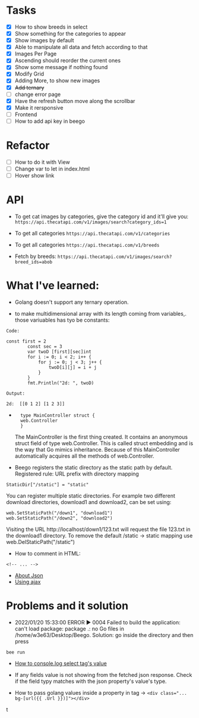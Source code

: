 # Tasks

- [x] How to show breeds in select
- [x] Show something for the categories to appear
- [x] Show images by default
- [x] Able to manipulate all data and fetch according to that
- [x] Images Per Page
- [x] Ascending should reorder the current ones
- [x] Show some message if nothing found
- [x] Modify Grid
- [x] Adding More, to show new images
- [x] ~~Add ternary~~
- [ ] change error page
- [x] Have the refresh button move along the scrollbar
- [x] Make it rersponsive
- [ ] Frontend
- [ ] How to add api key in beego

# Refactor

- [ ] How to do it with View
- [ ] Change var to let in index.html
- [ ] Hover show link

# API

- To get cat images by categories, give the category id and it'll give you:
  `https://api.thecatapi.com/v1/images/search?category_ids=1`

- To get all categories
  `https://api.thecatapi.com/v1/categories`

- To get all categories
  `https://api.thecatapi.com/v1/breeds`

- Fetch by breeds:
  `https://api.thecatapi.com/v1/images/search?breed_ids=abob`

    <!-- https://documenter.getpostman.com/view/4016432/RWToRJCq#ea81771b-b042-42d1-ab7f-c75deb6bb259 -->

    <!-- https://documenter.getpostman.com/view/4016432/RWToRJCq -->

# What I've learned:

- Golang doesn't support any ternary operation.

- to make multidimensional array with its length coming from variables,. those variuables has tyo be constants:

```
Code:

const first = 2
		const sec = 3
		var twoD [first][sec]int
		for i := 0; i < 2; i++ {
			for j := 0; j < 3; j++ {
				twoD[i][j] = i + j
			}
		}
		fmt.Println("2d: ", twoD)
```

```
Output:

2d:  [[0 1 2] [1 2 3]]
```

- ```
    type MainController struct {
    web.Controller
    }
  ```

  The MainController is the first thing created. It contains an anonymous struct field of type web.Controller. This is called struct embedding and is the way that Go mimics inheritance. Because of this MainController automatically acquires all the methods of web.Controller.

- Beego registers the static directory as the static path by default. Registered rule: URL prefix with directory mapping

`StaticDir["/static"] = "static"`

You can register multiple static directories. For example two different download directories, download1 and download2, can be set using:

```
web.SetStaticPath("/down1", "download1")
web.SetStaticPath("/down2", "download2")
```

Visiting the URL http://localhost/down1/123.txt will request the file 123.txt in the download1 directory.
To remove the default /static -> static mapping use web.DelStaticPath("/static")

- How to comment in HTML:

```
<!-- ... -->
```

- [About Json](https://www.sohamkamani.com/golang/json/)
- [Using ajax](https://stackoverflow.com/questions/50128474/how-ajax-will-get-the-data-from-the-golang-code)

# Problems and it solution

- 2022/01/20 15:33:00 ERROR ▶ 0004 Failed to build the application: can't load package: package .: no Go files in /home/w3e63/Desktop/Beego. Solution: go inside the directory and then press

```
bee run
```

- [How to console.log select tag's value](https://ricardometring.com/getting-the-value-of-a-select-in-javascript)

- If any fields value is not showing from the fetched json response. Check if the field typy matches with the json property's value's type.

- How to pass golang values inside a property in tag -> `<div class="... bg-[url({{ .Url }})]"></div>`

<!-- https://docs.thecatapi.com/ -->
<!-- https://docs.thecatapi.com/authentication -->

<!-- https://jsfiddle.net/adenF/njf4vts0/ -->t
<!-- https://www.youtube.com/watch?v=aYk8XAKxhxU&list=PLujhHB_uAFJws6Vv5q1KDoaQ4YcpS9UOm&index=5 -->
<!-- https://www.youtube.com/watch?v=0ub6BwdBwIY -->
<!-- https://www.youtube.com/results?search_query=golang+ajax -->
<!-- https://www.youtube.com/watch?v=F3tieL1lX1I -->
<!-- https://uploads-ssl.webflow.com/5e3de80322b300854230f11f/5e5bebb60e1706155d830222_bidroom-search-page-1280x960.jpeg -->
<!-- https://www.google.com/imgres?imgurl=http%3A%2F%2Fassets.uxbooth.com%2Fuploads%2F2017%2F05%2Fimage3.png&imgrefurl=https%3A%2F%2Fwww.uxbooth.com%2Farticles%2Fbest-practices-for-search%2F&tbnid=CILtm-2OFNMdRM&vet=12ahUKEwi40o_khML1AhUK-DgGHVICAt4QMygGegUIARDTAQ..i&docid=6CrS57Z9cO39XM&w=1999&h=730&itg=1&q=search%20bars%20web%20design&client=ubuntu&ved=2ahUKEwi40o_khML1AhUK-DgGHVICAt4QMygGegUIARDTAQ -->

<!-- https://www.youtube.com/watch?v=RQtgMCajbX8 -->

<!-- -->

<!-- https://www.youtube.com/watch?v=0lyngYIozro -->

<!-- https://cdn.dribbble.com/users/1498143/screenshots/9539471/media/a9eb6ed8dd9114790f7bec5d8f9b0843.png?compress=1&resize=400x300 -->
